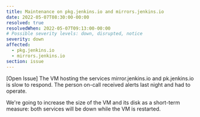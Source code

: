 ```yaml
---
title: Maintenance on pkg.jenkins.io and mirrors.jenkins.io
date: 2022-05-07T08:30:00-00:00
resolved: true
resolvedWhen: 2022-05-07T09:13:00-00:00
# Possible severity levels: down, disrupted, notice
severity: down
affected:
  - pkg.jenkins.io
  - mirrors.jenkins.io
section: issue
---
```


[Open Issue]
The VM hosting the services mirror.jenkins.io and pk.jenkins.io is slow to respond.
The person on-call received alerts last night and had to operate.

We're going to increase the size of the VM and its disk as a short-term measure: both services will be down while the VM is restarted.
